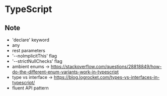 # TypeScript

## Note
- 'declare' keyword
- any
- rest parameters
- '--noImplicitThis' flag
- '--strictNullChecks' flag
- ambient enums -> https://stackoverflow.com/questions/28818849/how-do-the-different-enum-variants-work-in-typescript
- type vs interface -> https://blog.logrocket.com/types-vs-interfaces-in-typescript/
- fluent API pattern